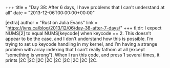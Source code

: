 +++
title = "Day 38: After 6 days, I have problems that I can't understand at all"
date = "2013-12-06T00:00:00+00:00"

[extra]
author = "Rust on Julia Evans"
link = "https://jvns.ca/blog/2013/12/06/day-38-after-7-days/"
+++
tl;dr: I expect NUMS[2] to equal NUMS[keycode] when keycode == 2. This doesn&rsquo;t appear to be the case, and I don&rsquo;t understand how this is possible.
I&rsquo;m trying to set up keycode handling in my kernel, and I&rsquo;m having a strange problem with array indexing that I can&rsquo;t really fathom at all (except &ldquo;something is wrong&rdquo;).
When I run this code, and press 1 several times, it prints |2C |2C |2C |2C |2C |2C |2C |2C |2C.